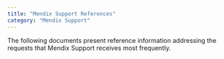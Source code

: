 ```yaml
---
title: "Mendix Support References"
category: "Mendix Support"
---
```


The following documents present reference information addressing the requests that Mendix Support receives most frequently.
